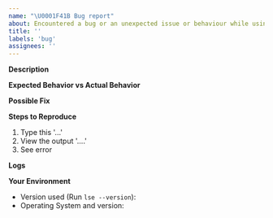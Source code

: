```yaml
---
name: "\U0001F41B Bug report"
about: Encountered a bug or an unexpected issue or behaviour while using `lse`? Create a report to help us improve
title: ''
labels: 'bug'
assignees: ''
---
```


**Description**
<!--- Provide a more detailed introduction to the issue itself, and why you consider it to be a bug -->

**Expected Behavior vs Actual Behavior**
<!--- A clear and concise description of what should have happened and what happens instead -->

**Possible Fix**
<!--- Not obligatory, but suggest a fix or reason for the bug -->

**Steps to Reproduce**
<!--- Provide a link to a live example, or an unambiguous set of steps to -->
<!--- reproduce this bug. Include code to reproduce, if relevant -->
1. Type this '...'
2. View the output '....'
3. See error

**Logs**
<!--- Paste the activity log from your command line -->

**Your Environment**
<!--- Include as many relevant details about the environment you experienced the bug in -->
* Version used (Run `lse --version`):
* Operating System and version:
